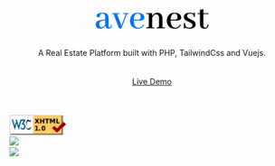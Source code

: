 <p align="center">
    <a href="https://netdevv.com/" target="_blank"><img width="200" src="https://github.com/smitpatelx/avenest/raw/master/images/avenest.png"></a><br>
    <br/><div align="center">A Real Estate Platform built with PHP, TailwindCss and Vuejs.</div><br/><br/>
    <div align="center"><a href="https://markkk.com/"> Live Demo</a></div><br/><br/>
    <br/><img width="100" src="https://github.com/smitpatelx/avenest/raw/master/images/icon/valid-xhtml10.png">
    <br/><img width="80" src="https://tailwindcss.com/img/tailwind.svg">
    <br/><img width="80" src="https://vuejs.org/images/logo.png">
</p>
